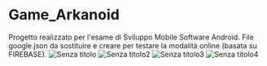 # Game_Arkanoid
Progetto realizzato per l'esame di Sviluppo Mobile Software Android.
File google.json da sostituire e creare per testare la modalità online (basata su FIREBASE).
![Senza titolo](https://user-images.githubusercontent.com/38552315/172208590-63fe7f9c-7ea5-4e96-859f-488db8d7459e.png)
![Senza titolo2](https://user-images.githubusercontent.com/38552315/172208599-89c8c496-d9da-4f0b-a4e9-3e095faea0ef.png)
![Senza titolo3](https://user-images.githubusercontent.com/38552315/172208601-ff032b95-0c6f-45cb-afdd-44a62acb1b2d.png)
![Senza titolo4](https://user-images.githubusercontent.com/38552315/172208603-85a231fa-f360-4255-92e2-2dbadda7550e.png)
